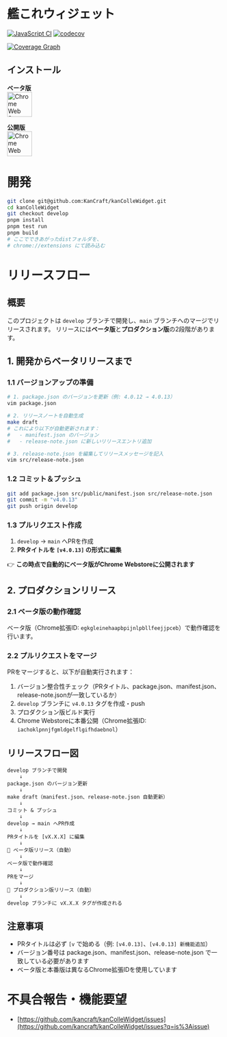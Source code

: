 # 艦これウィジェット

[![JavaScript CI](https://github.com/KanCraft/kanColleWidget/actions/workflows/javascript-ci.yaml/badge.svg)](https://github.com/KanCraft/kanColleWidget/actions/workflows/javascript-ci.yaml)
[![codecov](https://codecov.io/gh/KanCraft/kanColleWidget/branch/develop/graph/badge.svg?token=GqJlbto2hH)](https://codecov.io/gh/KanCraft/kanColleWidget)

[![Coverage Graph](https://codecov.io/gh/KanCraft/kanColleWidget/graphs/sunburst.svg?token=GqJlbto2hH)](https://app.codecov.io/gh/KanCraft/kanColleWidget/tree/develop)

## インストール

**ベータ版**<br>
<a href="https://chromewebstore.google.com/detail/%E8%89%A6%E3%81%93%E3%82%8C%E3%82%A6%E3%82%A3%E3%82%B8%E3%82%A7%E3%83%83%E3%83%88-beta/egkgleinehaapbpijnlpbllfeejjpceb">
  <img src="https://developer.chrome.com/static/docs/webstore/branding/image/iNEddTyWiMfLSwFD6qGq.png" alt="Chrome Web Store (BETA)で入手" height="58">
</a>

**公開版**</br>
<a href="https://chromewebstore.google.com/detail/%E8%89%A6%E3%81%93%E3%82%8C%E3%82%A6%E3%82%A3%E3%82%B8%E3%82%A7%E3%83%83%E3%83%88/iachoklpnnjfgmldgelflgifhdaebnol">
  <img src="https://developer.chrome.com/static/docs/webstore/branding/image/iNEddTyWiMfLSwFD6qGq.png" alt="Chrome Web Storeで入手" height="58">
</a>


# 開発

```sh
git clone git@github.com:KanCraft/kanColleWidget.git
cd kanColleWidget
git checkout develop
pnpm install
pnpm test run
pnpm build
# ここでできあがったdistフォルダを、
# chrome://extensions にて読み込む
```

# リリースフロー

## 概要

このプロジェクトは `develop` ブランチで開発し、`main` ブランチへのマージでリリースされます。
リリースには**ベータ版**と**プロダクション版**の2段階があります。

## 1. 開発からベータリリースまで

### 1.1 バージョンアップの準備

```bash
# 1. package.json のバージョンを更新（例: 4.0.12 → 4.0.13）
vim package.json

# 2. リリースノートを自動生成
make draft
# これにより以下が自動更新されます：
#   - manifest.json のバージョン
#   - release-note.json に新しいリリースエントリ追加

# 3. release-note.json を編集してリリースメッセージを記入
vim src/release-note.json
```

### 1.2 コミット＆プッシュ

```bash
git add package.json src/public/manifest.json src/release-note.json
git commit -m "v4.0.13"
git push origin develop
```

### 1.3 プルリクエスト作成

1. `develop` → `main` へPRを作成
2. **PRタイトルを `[v4.0.13]` の形式に編集**

👉 **この時点で自動的にベータ版がChrome Webstoreに公開されます**

## 2. プロダクションリリース

### 2.1 ベータ版の動作確認

ベータ版（Chrome拡張ID: `egkgleinehaapbpijnlpbllfeejjpceb`）で動作確認を行います。

### 2.2 プルリクエストをマージ

PRをマージすると、以下が自動実行されます：

1. バージョン整合性チェック（PRタイトル、package.json、manifest.json、release-note.jsonが一致しているか）
2. `develop` ブランチに `v4.0.13` タグを作成・push
3. プロダクション版ビルド実行
4. Chrome Webstoreに本番公開（Chrome拡張ID: `iachoklpnnjfgmldgelflgifhdaebnol`）

## リリースフロー図

```
develop ブランチで開発
    ↓
package.json のバージョン更新
    ↓
make draft（manifest.json、release-note.json 自動更新）
    ↓
コミット & プッシュ
    ↓
develop → main へPR作成
    ↓
PRタイトルを [vX.X.X] に編集
    ↓
🚀 ベータ版リリース（自動）
    ↓
ベータ版で動作確認
    ↓
PRをマージ
    ↓
🚀 プロダクション版リリース（自動）
    ↓
develop ブランチに vX.X.X タグが作成される
```

## 注意事項

- PRタイトルは必ず `[v` で始める（例: `[v4.0.13]`、`[v4.0.13] 新機能追加`）
- バージョン番号は package.json、manifest.json、release-note.json で一致している必要があります
- ベータ版と本番版は異なるChrome拡張IDを使用しています

# 不具合報告・機能要望

* [https://github.com/kancraft/kanColleWidget/issues](https://github.com/kancraft/kanColleWidget/issues?q=is%3Aissue)
